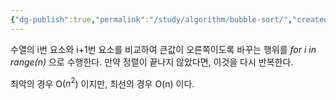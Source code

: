 ```yaml
---
{"dg-publish":true,"permalink":"/study/algorithm/bubble-sort/","created":"2023-12-04T23:03:42.000+09:00","updated":"2025-01-14T15:33:43.000+09:00"}
---
```


수열의 i번 요소와 i+1번 요소를 비교하여 큰값이 오른쪽이도록 바꾸는 행위를 *for i in range(n)* 으로 수행한다.
만약 정렬이 끝나지 않았다면, 이것을 다시 반복한다.

최악의 경우 O($n^2$) 이지만,
최선의 경우 O(n) 이다.
